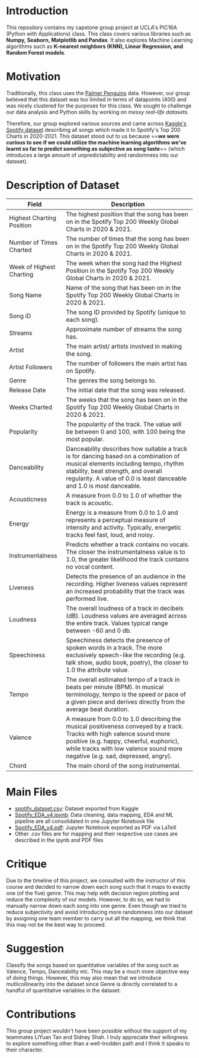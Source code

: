 # Introduction

This repository contains my capstone group project at UCLA's PIC16A (Python with Applications) class. This class covers various libraries such as **Numpy, Seaborn, Matplotlib and Pandas**. It also explores Machine Learning algorithms such as **K-nearest neighbors (KNN), Linear Regression, and Random Forest models**.

# Motivation
Traditionally, this class uses the [Palmer Penguins](https://philchodrow.github.io/PIC16A/content/IO_and_modules/IO/palmer_penguins.csv) data. However, our group believed that this dataset was too limited in terms of datapoints (400) and was nicely clustered for the purposes for this class. We sought to challenge our data analysis and Python skills by working on *messy real-life datasets*.

Therefore, our group explored various sources and came across [Kaggle's Spotify dataset](https://www.kaggle.com/datasets/sashankpillai/spotify-top-200-charts-20202021) describing all songs which made it to Spotify's Top 200 Charts in 2020-2021. This dataset stood out to us because ==**we were curious to see if we could utilize the machine learning algorithms we've learnt so far to predict something as subjective as song taste**== (which introduces a large amount of unpredictability and randomness into our dataset).

# Description of Dataset
| Field                      | Description                                                                                                                          |
| --------------------------| ------------------------------------------------------------------------------------------------------------------------------------ |
| Highest Charting Position  | The highest position that the song has been on in the Spotify Top 200 Weekly Global Charts in 2020 & 2021.                           |
| Number of Times Charted    | The number of times that the song has been on in the Spotify Top 200 Weekly Global Charts in 2020 & 2021.                             |
| Week of Highest Charting   | The week when the song had the Highest Position in the Spotify Top 200 Weekly Global Charts in 2020 & 2021.                           |
| Song Name                  | Name of the song that has been on in the Spotify Top 200 Weekly Global Charts in 2020 & 2021.                                        |
| Song iD                    | The song ID provided by Spotify (unique to each song).                                                                               |
| Streams                    | Approximate number of streams the song has.                                                                                           |
| Artist                     | The main artist/ artists involved in making the song.                                                                                 |
| Artist Followers           | The number of followers the main artist has on Spotify.                                                                               |
| Genre                      | The genres the song belongs to.                                                                                                      |
| Release Date               | The initial date that the song was released.                                                                                          |
| Weeks Charted              | The weeks that the song has been on in the Spotify Top 200 Weekly Global Charts in 2020 & 2021.                                     |
| Popularity                 | The popularity of the track. The value will be between 0 and 100, with 100 being the most popular.                                     |
| Danceability               | Danceability describes how suitable a track is for dancing based on a combination of musical elements including tempo, rhythm stability, beat strength, and overall regularity. A value of 0.0 is least danceable and 1.0 is most danceable. |
| Acousticness               | A measure from 0.0 to 1.0 of whether the track is acoustic.                                                                            |
| Energy                     | Energy is a measure from 0.0 to 1.0 and represents a perceptual measure of intensity and activity. Typically, energetic tracks feel fast, loud, and noisy.                                           |
| Instrumentalness           | Predicts whether a track contains no vocals. The closer the instrumentalness value is to 1.0, the greater likelihood the track contains no vocal content.                                             |
| Liveness                   | Detects the presence of an audience in the recording. Higher liveness values represent an increased probability that the track was performed live.                                                   |
| Loudness                   | The overall loudness of a track in decibels (dB). Loudness values are averaged across the entire track. Values typical range between -60 and 0 db.                                                  |
| Speechiness                | Speechiness detects the presence of spoken words in a track. The more exclusively speech-like the recording (e.g. talk show, audio book, poetry), the closer to 1.0 the attribute value.         |
| Tempo                      | The overall estimated tempo of a track in beats per minute (BPM). In musical terminology, tempo is the speed or pace of a given piece and derives directly from the average beat duration.    |
| Valence                    | A measure from 0.0 to 1.0 describing the musical positiveness conveyed by a track. Tracks with high valence sound more positive (e.g. happy, cheerful, euphoric), while tracks with low valence sound more negative (e.g. sad, depressed, angry). |
| Chord                      | The main chord of the song instrumental.                                                                                            |

# Main Files
- [spotify_dataset.csv](https://github.com/jia-shing/pic16a-spotify/blob/main/spotify_dataset.csv): Dataset exported from Kaggle
- [Spotify_EDA_v4.ipynb](https://github.com/jia-shing/pic16a-spotify/blob/main/Spotify_EDA_v4.ipynb): Data cleaning, data mapping, EDA and ML pipeline are all consolidated in one Jupyter Notebook file
- [Spotify_EDA_v4.pdf](https://github.com/jia-shing/pic16a-spotify/blob/main/Spotify_EDA_v4.pdf): Jupyter Notebook exported as PDF via LaTeX
- Other .csv files are for mapping and their respective use cases are described in the ipynb and PDF files

# Critique
Due to the timeline of this project, we consulted with the instructor of this course and decided to narrow down each song such that it maps to exactly one (of the five) genre. This may help with decision region plotting and reduce the complexity of our models. However, to do so, we had to manually narrow down each song into one genre. Even though we tried to reduce subjectivity and avoid introducing more randomness into our dataset by assigning one team member to carry out all the mapping, we think that this may not be the best way to proceed.

# Suggestion
Classify the songs based on quantitative variables of the song such as Valence, Tempo, Danceability etc. This may be a much more objective way of doing things. However, this may also mean that we introduce mutlicollinearity into the dataset since Genre is directly correlated to a handful of quantitative variables in the dataset.

# Contributions
This group project wouldn't have been possible without the support of my teammates LiYuan Tan and Sidney Shah. I truly appreciate their wilingness to explore something other than a well-trodden path and I think it speaks to their character.

